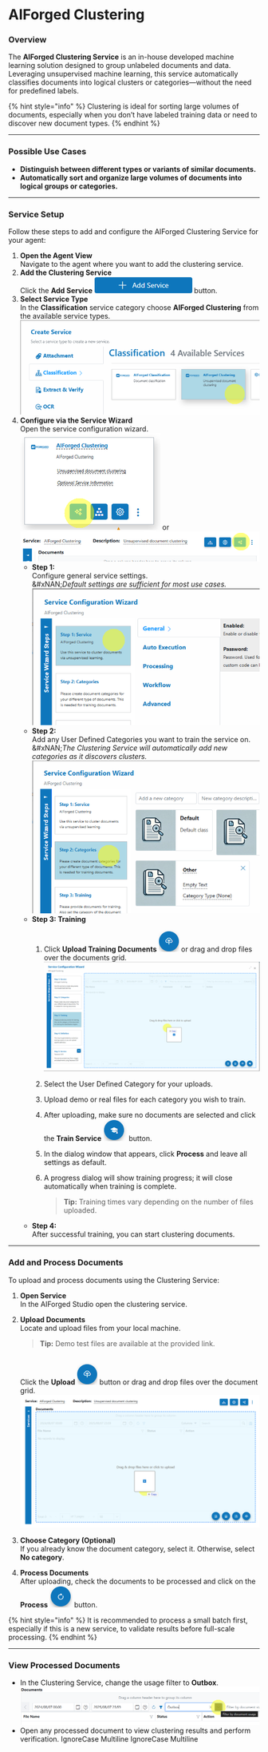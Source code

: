 # AIForged Clustering

### Overview

The **AIForged Clustering Service** is an in-house developed machine learning solution designed to group unlabeled documents and data. Leveraging unsupervised machine learning, this service automatically classifies documents into logical clusters or categories—without the need for predefined labels.

{% hint style="info" %}
Clustering is ideal for sorting large volumes of documents, especially when you don’t have labeled training data or need to discover new document types.
{% endhint %}

***

### Possible Use Cases

* **Distinguish between different types or variants of similar documents.**
* **Automatically sort and organize large volumes of documents into logical groups or categories.**

***

### Service Setup

Follow these steps to add and configure the AIForged Clustering Service for your agent:

1. **Open the Agent  View**\
   Navigate to the agent where you want to add the clustering service.
2. **Add the Clustering Service**\
   Click the **Add Service** ![](../../assets/image%20%2814%29%20%281%29%20%281%29%20%281%29.png) button.
3. **Select Service Type**\
   In the **Classification** service category choose **AIForged Clustering** from the available service types.\
   ![](../../assets/image%20%2815%29%20%281%29%20%281%29%20%281%29.png)
4. **Configure via the Service Wizard**\
   Open the service configuration wizard.\
   ![](../../assets/image%20%2816%29%20%281%29%20%281%29%20%281%29.png)  or  ![](../../assets/image%20%2817%29%20%281%29%20%281%29%20%281%29.png)
   * **Step 1:**\
     Configure general service settings.\
     &#xNAN;_&#x44;efault settings are sufficient for most use cases._\
     ![](../../assets/image%20%2818%29%20%281%29%20%281%29%20%281%29.png)
   * **Step 2:**\
     Add any User Defined Categories you want to train the service on.\
     &#xNAN;_&#x54;he Clustering Service will automatically add new categories as it discovers clusters._\
     ![](../../assets/image%20%2819%29%20%281%29%20%281%29%20%281%29.png)
   * **Step 3: Training**
     1. Click **Upload Training Documents** ![](../../assets/image%20%2820%29%20%281%29%20%281%29%20%281%29.png) or drag and drop files over the documents grid.\
        ![](../../assets/image%20%2821%29%20%281%29%20%281%29%20%281%29.png)
     2. Select the User Defined Category for your uploads.
     3. Upload demo or real files for each category you wish to train.
     4. After uploading, make sure no documents are selected and click the **Train Service** ![](../../assets/image%20%2822%29%20%281%29%20%281%29.png) button.
     5. In the dialog window that appears, click **Process** and leave all settings as default.
     6.  A progress dialog will show training progress; it will close automatically when training is complete.

         > **Tip:** Training times vary depending on the number of files uploaded.
   * **Step 4:**\
     After successful training, you can start clustering documents.

***

### Add and Process Documents

To upload and process documents using the Clustering Service:

1. **Open Service**\
   In the AIForged Studio open the clustering service.
2.  **Upload Documents**\
    Locate and upload files from your local machine.

    > **Tip:** Demo test files are available at the provided link.

    \
    Click the **Upload** ![](../../assets/image%20%2820%29%20%281%29%20%281%29%20%281%29.png) button or drag and drop files over the document grid.\
    ![](../../assets/image%20%2823%29%20%281%29%20%281%29.png)
3. **Choose Category (Optional)**\
   If you already know the document category, select it. Otherwise, select **No category**.
4. **Process Documents**\
   After uploading, check the documents to be processed and click on the **Process** ![](../../assets/image%20%2824%29%20%281%29%20%281%29.png) button.

{% hint style="info" %}
It is recommended to process a small batch first, especially if this is a new service, to validate results before full-scale processing.
{% endhint %}

***

### View Processed Documents

* In the Clustering Service, change the usage filter to **Outbox**.\
  ![](../../assets/image%20%2825%29%20%281%29%20%281%29.png)
* Open any processed document to view clustering results and perform verification.
 IgnoreCase Multiline IgnoreCase Multiline

